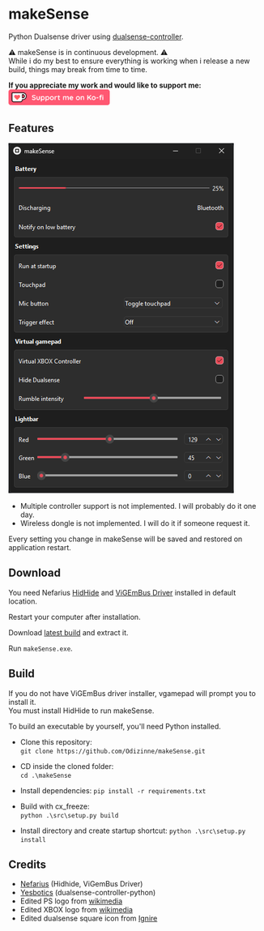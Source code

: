 # makeSense

Python Dualsense driver using [dualsense-controller](https://github.com/yesbotics/dualsense-controller-python).

⚠️ makeSense is in continuous development. ⚠️  
While i do my best to ensure everything is working when i release a new build, things may break from time to time. 

**If you appreciate my work and would like to support me:**<br/>
<a href="https://ko-fi.com/odizinne">
  <img src="assets/kofi_button_red.png" alt="Ko-fi" width="200" height="auto">
</a>

## Features

![image](assets/makeSense_screenshot.png)

- Multiple controller support is not implemented. I will probably do it one day.  
- Wireless dongle is not implemented. I will do it if someone request it.

Every setting you change in makeSense will be saved and restored on application restart.

## Download

You need Nefarius [HidHide](https://github.com/nefarius/HidHide/releases/download/v1.5.230.0/HidHide_1.5.230_x64.exe) and [ViGEmBus Driver](https://github.com/nefarius/ViGEmBus/releases/download/v1.22.0/ViGEmBus_1.22.0_x64_x86_arm64.exe) installed in default location.

Restart your computer after installation.

Download [latest build](https://odizinne.net/Projects/makeSense/releases) and extract it.

Run `makeSense.exe`.

## Build

If you do not have ViGEmBus driver installer, vgamepad will prompt you to install it.  
You must install HidHide to run makeSense.

To build an executable by yourself, you'll need Python installed.

- Clone this repository:  
`git clone https://github.com/Odizinne/makeSense.git`

- CD inside the cloned folder:  
`cd .\makeSense`

- Install dependencies:
`pip install -r requirements.txt`

- Build with cx_freeze:  
`python .\src\setup.py build`

- Install directory and create startup shortcut:
`python .\src\setup.py install`

## Credits

- [Nefarius](https://github.com/nefarius) (Hidhide, ViGemBus Driver)
- [Yesbotics](https://github.com/yesbotics) (dualsense-controller-python)
- Edited PS logo from [wikimedia](https://commons.wikimedia.org/wiki/File:PlayStation_logo.svg)
- Edited XBOX logo from [wikimedia](https://commons.wikimedia.org/wiki/File:Xbox_Logo.svg)
- Edited dualsense square icon from [Ignire](https://next.nexusmods.com/profile/Ignire/about-me?gameId=1392)
